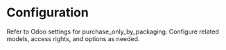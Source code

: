 # Configuration

Refer to Odoo settings for purchase_only_by_packaging. Configure related models, access rights, and options as needed.
